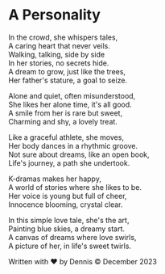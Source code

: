 # A Personality

In the crowd, she whispers tales,<br>
A caring heart that never veils.<br>
Walking, talking, side by side<br>
In her stories, no secrets hide.<br>
A dream to grow, just like the trees,<br>
Her father's stature, a goal to seize.<br>

Alone and quiet, often misunderstood,<br>
She likes her alone time, it's all good.<br>
A smile from her is rare but sweet,<br>
Charming and shy, a lovely treat.<br>

Like a graceful athlete, she moves,<br>
Her body dances in a rhythmic groove.<br>
Not sure about dreams, like an open book,<br>
Life's journey, a path she undertook.<br>

K-dramas makes her happy,<br>
A world of stories where she likes to be.<br>
Her voice is young but full of cheer,<br>
Innocence blooming, crystal clear.<br>

In this simple love tale, she's the art,<br>
Painting blue skies, a dreamy start.<br>
A canvas of dreams where love swirls,<br>
A picture of her, in life's sweet twirls.<br>


Written with ❤️ by Dennis © December 2023
